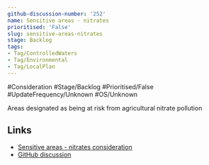 ```yaml
---
github-discussion-number: '252'
name: Sensitive areas - nitrates
prioritised: 'False'
slug: sensitive-areas-nitrates
stage: Backlog
tags:
- Tag/ControlledWaters
- Tag/Environmental
- Tag/LocalPlan
---
```


#Consideration #Stage/Backlog #Prioritised/False #UpdateFrequency/Unknown #OS/Unknown

Areas designated as being at risk from agricultural nitrate pollution

## Links

* [Sensitive areas - nitrates consideration](https://design.planning.data.gov.uk/planning-consideration/sensitive-areas-nitrates)
* [GitHub discussion](https://github.com/digital-land/data-standards-backlog/discussions/252)